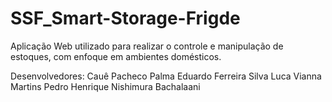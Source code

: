 # SSF_Smart-Storage-Frigde
Aplicação Web utilizado para realizar o controle e manipulação de estoques, com enfoque em ambientes domésticos.

Desenvolvedores:
Cauê Pacheco Palma
Eduardo Ferreira Silva
Luca Vianna Martins
Pedro Henrique Nishimura Bachalaani
